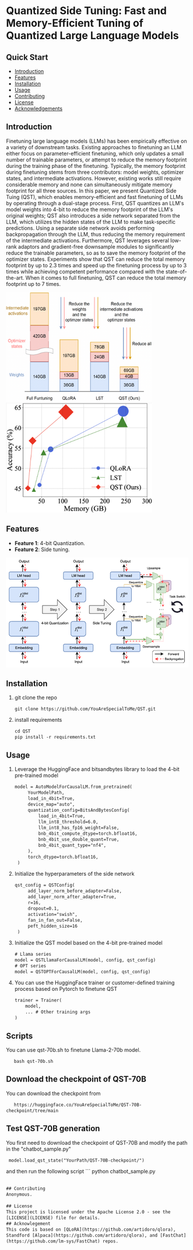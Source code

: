 
# Quantized Side Tuning: Fast and Memory-Efficient Tuning of Quantized Large Language Models

## Quick Start

- [Introduction](#introduction)
- [Features](#features)
- [Installation](#installation)
- [Usage](#usage)
- [Contributing](#contributing)
- [License](#license)
- [Acknowledgements](#acknowledgements)

## Introduction

Finetuning large language models (LLMs) has been empirically effective on a variety of downstream tasks. Existing approaches to finetuning an LLM either focus on parameter-efficient finetuning, which only updates a small number of trainable parameters, or attempt to reduce the memory footprint during the training phase of the finetuning. Typically, the memory footprint during finetuning stems from three contributors: model weights, optimizer states, and intermediate activations. However, existing works still require considerable memory and none can simultaneously mitigate memory footprint for all three sources. In this paper, we present Quantized Side Tuing (QST), which enables memory-efficient and fast finetuning of LLMs by operating through a dual-stage process. First, QST quantizes an LLM's model weights into 4-bit to reduce the memory footprint of the LLM's original weights; QST also introduces a side network separated from the LLM, which utilizes the hidden states of the LLM to make task-specific predictions. Using a separate side network avoids performing backpropagation through the LLM, thus reducing the memory requirement of the intermediate activations. Furthermore, QST leverages several low-rank adaptors and gradient-free downsample modules to significantly reduce the trainable parameters, so as to save the memory footprint of the optimizer states. 
Experiments show that QST can reduce the total memory footprint by up to 2.3 times and speed up the finetuning process by up to 3 times while achieving competent performance compared with the state-of-the-art. When it comes to full finetuning, QST can reduce the total memory footprint up to 7 times.
<p float="left">
  <img src="memory_comsuption_70b.jpg" width="400" height="300" />
   <img src="mmlu_70b.jpg" width="400" height="300" />
</p>

## Features

- **Feature 1**: 4-bit Quantization.
- **Feature 2**: Side tuning.
<p float="center"><img src="qst.jpg" width=500" height="300" /></p>

## Installation

1. git clone the repo
   ```
   git clone https://github.com/YouAreSpecialToMe/QST.git
2. install requirements
   ```
   cd QST
   pip install -r requirements.txt
## Usage
1. Leverage the HuggingFace and bitsandbytes library to load the 4-bit pre-trained model
   ```
   model = AutoModelForCausalLM.from_pretrained(
        YourModelPath,
        load_in_4bit=True,
        device_map="auto",
        quantization_config=BitsAndBytesConfig(
            load_in_4bit=True,
            llm_int8_threshold=6.0,
            llm_int8_has_fp16_weight=False,
            bnb_4bit_compute_dtype=torch.bfloat16,
            bnb_4bit_use_double_quant=True,
            bnb_4bit_quant_type="nf4",
        ),
        torch_dtype=torch.bfloat16,
    )
2. Initialize the hyperparameters of the side network
   ```
   qst_config = QSTConfig(
        add_layer_norm_before_adapter=False,
        add_layer_norm_after_adapter=True,
        r=16,
        dropout=0.1,
        activation="swish",
        fan_in_fan_out=False,
        peft_hidden_size=16
    )
3. Initialize the QST model based on the 4-bit pre-trained model
   ```
   # Llama series
   model = QSTLlamaForCausalLM(model, config, qst_config)
   # OPT series
   model = QSTOPTForCausalLM(model, config, qst_config)
4. You can use the HuggingFace trainer or customer-defined training process based on Pytorch to finetune QST
    ```
    trainer = Trainer(
        model,
        ... # Other training args
    )
## Scripts
 You can use qst-70b.sh to finetune Llama-2-70b model. 
```
   bash qst-70b.sh
 ```
## Download the checkpoint of QST-70B
  You can download the checkpoint from 
```
   https://huggingface.co/YouAreSpecialToMe/QST-70B-checkpoint/tree/main
 ```

## Test QST-70B generation
  You first need to download the checkpoint of QST-70B and modify the path in the "chatbot_sample.py"
  ```
   model.load_qst_state("YourPath/QST-70B-checkpoint/")
 ```
  and then run the following script
    ```
   python chatbot_sample.py
 ```

## Contributing
Anonymous.

## License
This project is licensed under the Apache License 2.0 - see the [LICENSE](LICENSE) file for details.
## Acknowlegement
This code is based on [QLoRA](https://github.com/artidoro/qlora), Standford [Alpaca](https://github.com/artidoro/qlora), and [FastChat](https://github.com/lm-sys/FastChat) repos.

